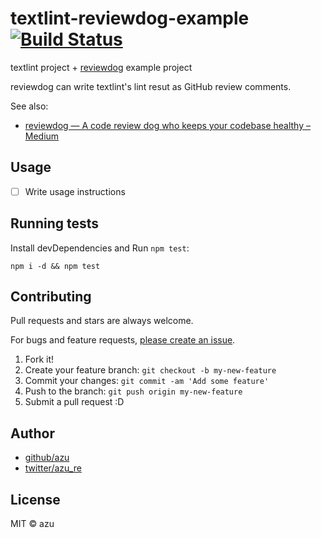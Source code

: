 # textlint-reviewdog-example [![Build Status](https://travis-ci.org/azu/textlint-reviewdog-example.svg?branch=master)](https://travis-ci.org/azu/textlint-reviewdog-example)

textlint project + [reviewdog](https://github.com/haya14busa/reviewdog "reviewdog") example project

reviewdog can write textlint's lint resut as GitHub review comments.

See also:

- [reviewdog — A code review dog who keeps your codebase healthy – Medium](https://medium.com/@haya14busa/reviewdog-a-code-review-dog-who-keeps-your-codebase-healthy-d957c471938b)

## Usage

- [ ] Write usage instructions

## Running tests

Install devDependencies and Run `npm test`:

    npm i -d && npm test

## Contributing

Pull requests and stars are always welcome.

For bugs and feature requests, [please create an issue](https://github.com/azu/textlint-reviewdog-example/issues).

1. Fork it!
2. Create your feature branch: `git checkout -b my-new-feature`
3. Commit your changes: `git commit -am 'Add some feature'`
4. Push to the branch: `git push origin my-new-feature`
5. Submit a pull request :D

## Author

- [github/azu](https://github.com/azu)
- [twitter/azu_re](https://twitter.com/azu_re)

## License

MIT © azu
